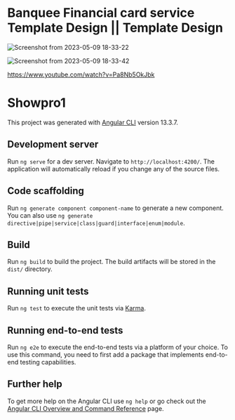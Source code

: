 
#  Banquee Financial card service Template Design || Template Design

![Screenshot from 2023-05-09 18-33-22](https://github.com/Ajaykumaraw/banquee/assets/108172914/5df11ee8-47a7-4e20-8674-bb895a5a0213)

![Screenshot from 2023-05-09 18-33-42](https://github.com/Ajaykumaraw/banquee/assets/108172914/e911d0c3-9af4-4ff3-92fd-659b094b0293)


https://www.youtube.com/watch?v=Pa8Nb5OkJbk



# Showpro1

This project was generated with [Angular CLI](https://github.com/angular/angular-cli) version 13.3.7.

## Development server

Run `ng serve` for a dev server. Navigate to `http://localhost:4200/`. The application will automatically reload if you change any of the source files.

## Code scaffolding

Run `ng generate component component-name` to generate a new component. You can also use `ng generate directive|pipe|service|class|guard|interface|enum|module`.

## Build

Run `ng build` to build the project. The build artifacts will be stored in the `dist/` directory.

## Running unit tests

Run `ng test` to execute the unit tests via [Karma](https://karma-runner.github.io).

## Running end-to-end tests

Run `ng e2e` to execute the end-to-end tests via a platform of your choice. To use this command, you need to first add a package that implements end-to-end testing capabilities.

## Further help

To get more help on the Angular CLI use `ng help` or go check out the [Angular CLI Overview and Command Reference](https://angular.io/cli) page.
